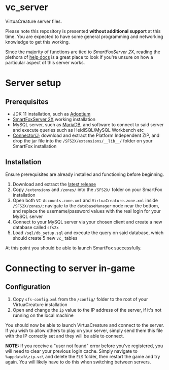 # vc_server
VirtuaCreature server files.

Please note this repository is presented **without additional support** at this time. You are expected to have some general programming and networking knowledge to get this working.

Since the majority of functions are tied to *SmartFoxServer 2X*, reading the plethora of [help docs](https://docs2x.smartfoxserver.com/) is a great place to look if you're unsure on how a particular aspect of this server works.

# Server setup

## Prerequisites
* JDK 11 installation, such as [Adoptium](https://adoptium.net/temurin/releases/?version=11)
* [SmartFoxServer 2X](https://smartfoxserver.com/download/sfs2x#p=installer) working installation
* MySQL server, such as [MariaDB](https://mariadb.org/download/), and software to connect to said server and execute queries such as HeidiSQL/MySQL Workbench etc
* [Connector/J](https://dev.mysql.com/downloads/connector/j/); download and extract the Platform Independent ZIP, and drop the jar file into the `/SFS2X/extensions/__lib__/` folder on your SmartFox installation

## Installation
Ensure prerequisites are already installed and functioning before beginning.
1. Download and extract the [latest release](https://github.com/ZeroIPDev/vc_server/releases/latest)
2. Copy `/extensions` and `/zones/` into the `/SFS2X/` folder on your SmartFox installation
3. Open both `VC-Accounts.zone.xml` and `VirtuaCreature.zone.xml` inside `/SFS2X/zones/`; navigate to the `databaseManager` node near the bottom, and replace the username/password values with the real login for your MySQL server
4. Connect to your MySQL server via your chosen client and create a new database called `sfs2x`
5. Load `/sql/db_setup.sql` and execute the query on said database, which should create 5 new `vc_` tables

At this point you should be able to launch SmartFox successfully.

# Connecting to server in-game

## Configuration
1. Copy `sfs-config.xml` from the `/config/` folder to the root of your VirtuaCreature installation
2. Open and change the `ip` value to the IP address of the server, if it's not running on the local machine

You should now be able to launch VirtuaCreature and connect to the server. If you wish to allow others to play on your server, simply send them this file with the IP correctly set and they will be able to connect.

**NOTE:** If you receive a "user not found" error before you've registered, you will need to clear your previous login cache. Simply navigate to `%appdata%\zip.vc\` and delete the `ELS` folder, then restart the game and try again. You will likely have to do this when switching between servers.
